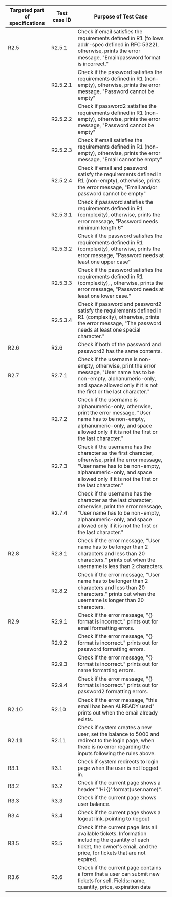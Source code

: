 | Targeted part of specifications 	| Test case ID 	| Purpose of Test Case                                                                                                                                                                                                          	|
|---------------------------------	|--------------	|-------------------------------------------------------------------------------------------------------------------------------------------------------------------------------------------------------------------------------	|
| R2.5                            	| R2.5.1       	| Check if email satisfies the requirements defined in R1 (follows addr-spec defined in RFC 5322), otherwise, prints the error message, "Email/password format is incorrect."                                                   	|
|                                 	| R2.5.2.1     	| Check if the password satisfies the requirements defined in R1 (non-empty), otherwise, prints the error message, "Password cannot be empty"                                                                                   	|
|                                 	| R2.5.2.2     	| Check if password2 satisfies the requirements defined in R1 (non-empty), otherwise, prints the error message, "Password cannot be empty"                                                                                      	|
|                                 	| R2.5.2.3     	| Check if email satisfies the requirements defined in R1 (non-empty), otherwise, prints the error message, "Email cannot be empty"                                                                                             	|
|                                 	| R2.5.2.4     	| Check if email and password satisfy the requirements defined in R1 (non-empty), otherwise, prints the error message, "Email and/or password cannot be empty"                                                                  	|
|                                 	| R2.5.3.1     	| Check if password satisfies the requirements defined in R1 (complexity), otherwise, prints the error message, "Password needs minimum length 6"                                                                               	|
|                                 	| R2.5.3.2     	| Check if the password satisfies the requirements defined in R1 (complexity), otherwise, prints the error message, "Password needs at least one upper case"                                                                    	|
|                                 	| R2.5.3.3     	| Check if the password satisfies the requirements defined in R1 (complexity), , otherwise, prints the error message, "Password needs at least one lower case."                                                                 	|
|                                 	| R2.5.3.4     	| Check if password and password2 satisfy the requirements defined in R1 (complexity), otherwise, prints the error message, "The password needs at least one special character."                                                	|
| R2.6                            	| R2.6         	| Check if both of the password and password2 has the same contents.                                                                                                                                                            	|
| R2.7                            	| R2.7.1       	| Check if the username is non-empty, otherwise, print the error message, "User name has to be non-empty, alphanumeric-only, and space allowed only if it is not the first or the last character."                              	|
|                                 	| R2.7.2       	| Check if the username is alphanumeric-only, otherwise, print the error message, "User name has to be non-empty, alphanumeric-only, and space allowed only if it is not the first or the last character."                      	|
|                                 	| R2.7.3       	| Check if the username has the character as the first character, otherwise, print the error message, "User name has to be non-empty, alphanumeric-only, and space allowed only if it is not the first or the last character."  	|
|                                 	| R2.7.4       	| Check if the username has the character as the last character, otherwise, print the error message, "User name has to be non-empty, alphanumeric-only, and space allowed only if it is not the first or the last character."   	|
| R2.8                            	| R2.8.1       	| Check if the error message, "User name has to be longer than 2 characters and less than 20 characters." prints out when the username is less than 2 characters.                                                               	|
|                                 	| R2.8.2       	| Check if the error message, "User name has to be longer than 2 characters and less than 20 characters." prints out when the username is longer than 20 characters.                                                            	|
| R2.9                            	| R2.9.1       	| Check if the error message, "{} format is incorrect." prints out for email formatting errors.                                                                                                                                 	|
|                                 	| R2.9.2       	| Check if the error message, "{} format is incorrect." prints out for password formatting errors.                                                                                                                              	|
|                                 	| R2.9.3       	| Check if the error message, "{} format is incorrect." prints out for name formatting errors.                                                                                                                                  	|
|                                 	| R2.9.4       	| Check if the error message, "{} format is incorrect." prints out for password2 formatting errors.                                                                                                                             	|
| R2.10                           	| R2.10        	| Check if the error message, "this email has been ALREADY used" prints out when the email already exists.                                                                                                                      	|
| R2.11                           	| R2.11        	| Check if system creates a new user, set the balance to 5000 and redirect to the login page, when there is no error regarding the inputs following the rules above.                                                            	|
| R3.1                            	| R3.1         	| Check if system redirects to login page when the user is not logged in.                                                                                                                                                       	|
| R3.2                            	| R3.2         	| Check if the current page shows a header "'Hi {}'.format(user.name)".                                                                                                                                                         	|
| R3.3                            	| R3.3         	| Check if the current page shows user balance.                                                                                                                                                                                 	|
| R3.4                            	| R3.4         	| Check if the current page shows a logout link, pointing to /logout                                                                                                                                                            	|
| R3.5                            	| R3.5         	| Check if the current page lists all available tickets. Information including the quantity of each ticket, the owner's email, and the price, for tickets that are not expired.                                                 	|
| R3.6                            	| R3.6         	| Check if the current page contains a form that a user can submit new tickets for sell. Fields: name, quantity, price, expiration date                                                                                         	|                                                                                            |

